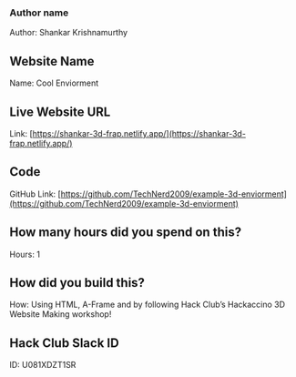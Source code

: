 ### Author name

Author: Shankar Krishnamurthy

<!-- A name or nickname that you want to appear as the author of the website -->

## Website Name

Name: Cool Enviorment

## Live Website URL

Link: [https://shankar-3d-frap.netlify.app/](https://shankar-3d-frap.netlify.app/)

## Code

GitHub Link: [https://github.com/TechNerd2009/example-3d-enviorment](https://github.com/TechNerd2009/example-3d-enviorment)

## How many hours did you spend on this?

Hours: 1

## How did you build this?

How: Using HTML, A-Frame and by following Hack Club’s Hackaccino 3D Website Making workshop!

## Hack Club Slack ID 

ID: U081XDZT1SR
